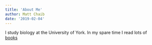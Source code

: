 ```yaml
---
title: 'About Me'
author: Matt Chaib
date: '2019-02-04'
---
```


I study biology at the University of York. In my spare time I read lots of [books](/posts/2019/02/04/read-books/)
